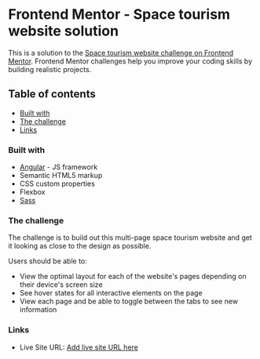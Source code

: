 # Frontend Mentor - Space tourism website solution

This is a solution to the [Space tourism website challenge on Frontend Mentor](https://www.frontendmentor.io/challenges/space-tourism-multipage-website-gRWj1URZ3). Frontend Mentor challenges help you improve your coding skills by building realistic projects. 

## Table of contents


- [Built with](#built-with)
- [The challenge](#the-challenge)
- [Links](#links)

### Built with

- [Angular](https://angular.io/) - JS framework
- Semantic HTML5 markup
- CSS custom properties
- Flexbox
- [Sass](https://sass-lang.com/)

### The challenge

The challenge is to build out this multi-page space tourism website and get it looking as close to the design as possible.

Users should be able to:

- View the optimal layout for each of the website's pages depending on their device's screen size
- See hover states for all interactive elements on the page
- View each page and be able to toggle between the tabs to see new information


### Links

- Live Site URL: [Add live site URL here](https://astridprlt.github.io/space-tourism/)

